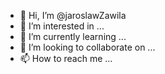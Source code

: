 - 👋 Hi, I’m @jaroslawZawila
- 👀 I’m interested in ...
- 🌱 I’m currently learning ...
- 💞️ I’m looking to collaborate on ...
- 📫 How to reach me ...

<!---
jaroslawZawila/jaroslawZawila is a ✨ special ✨ repository because its `README.md` (this file) appears on your GitHub profile.
You can click the Preview link to take a look at your changes.
--->
